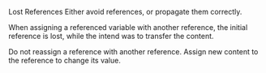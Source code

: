 Lost References
Either avoid references, or propagate them correctly.

When assigning a referenced variable with another reference, the initial reference is lost, while the intend was to transfer the content. 

<?php

function foo(&$lostReference, &$keptReference)
{
    $c = 'c';

    // $lostReference was a reference, but now, it is another
    $lostReference =& $c;
    // $keptReference was a reference : now it contains the actual value
    $keptReference = $c;
}

$bar = 'bar';
$bar2 = 'bar';
foo($bar, $bar2); 

//displays bar c, instead of bar bar
print $bar. ' '.$bar2;

?>

Do not reassign a reference with another reference. Assign new content to the reference to change its value.